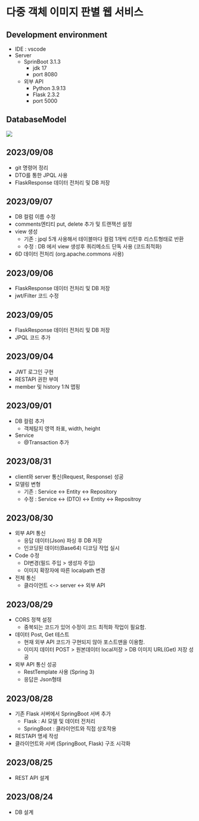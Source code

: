 # 다중 객체 이미지 판별 웹 서비스

## Development environment
- IDE : vscode
- Server
  - SprinBoot 3.1.3
    - jdk 17
    - port 8080
  - 외부 API
    - Python 3.9.13
    - Flask 2.3.2
    - port 5000
   
## DatabaseModel
<img src = "https://github.com/honeydanji/Team_Project/assets/129818881/bc9a2438-cecf-497e-8e57-855483f777ce">

## 2023/09/08
- git 명령어 정리
- DTO를 통한 JPQL 사용
- FlaskResponse 데이터 전처리 및 DB 저장

## 2023/09/07
- DB 컬럼 이름 수정
- comments엔티티 put, delete 추가 및 트랜잭션 설정
- view 생성
  - 기존 : jpql 5개 사용해서 테이블마다 컬럼 1개씩 리턴후 리스트형태로 반환
  - 수정 : DB 에서 view 생성후 쿼리메소드 단독 사용 (코드최적화)
- 6D 데이터 전처리 (org.apache.commons 사용)

## 2023/09/06
- FlaskResponse 데이터 전처리 및 DB 저장
- jwt/Filter 코드 수정

## 2023/09/05
- FlaskResponse 데이터 전처리 및 DB 저장
- JPQL 코드 추가 

## 2023/09/04
- JWT 로그인 구현
- RESTAPI 권한 부여
- member 및 history 1:N 맵핑

## 2023/09/01
- DB 컬럼 추가
  - 객체탐지 영역 좌표, width, height
- Service
  - @Transaction 추가

## 2023/08/31
- client와 server 통신(Request, Response) 성공
- 모델링 변형
  - 기존 : Service <-> Entity <-> Repository
  - 수정 : Service <-> (DTO) <-> Entity <-> Repositroy 

## 2023/08/30
- 외부 API 통신
  - 응답 데이터(Json) 파싱 후 DB 저장
  - 인코딩된 데이터(Base64) 디코딩 작업 실시
- Code 수정
  - DI변경(필드 주입 > 생성자 주입) 
  - 이미지 확장자에 따른 localpath 변경
- 전체 통신
  - 클라이언트 <-> server <-> 외부 API
     
## 2023/08/29
- CORS 정책 설정
  - 중복되는 코드가 있어 수정이 코드 최적화 작업이 필요함.
- 데이터 Post, Get 테스트
  - 현재 외부 API 코드가 구현되지 않아 포스트맨을 이용함.
  - 이미지 데이터 POST > 원본데이터 local저장 > DB 이미지 URL(Get) 저장 성공
- 외부 API 통신 성공
  - RestTemplate 사용 (Spring 3)
  - 응답은 Json형태 

## 2023/08/28
- 기존 Flask 서버에서 SpringBoot 서버 추가
    - Flask : AI 모델 및 데이터 전처리
    - SpringBoot : 클라이언트와 직접 상호작용     
- RESTAPI 명세 작성
- 클라이언트와 서버 (SpringBoot, Flask) 구조 시각화

## 2023/08/25
- REST API 설계
        
## 2023/08/24
- DB 설계
